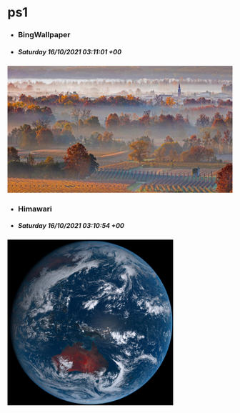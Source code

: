 # ps1

- ### BingWallpaper
- ##### Saturday 16/10/2021 03:11:01 +00
<img src="BingWallpaper/latest.jpg" width="700" height="auto" title="👉  BingWallpaper  👈">


- ### Himawari 
- ##### Saturday 16/10/2021 03:10:54 +00
<img src="Himawari/latest.jpg" width="auto" height="371" title="👉  Himawari  👈">






